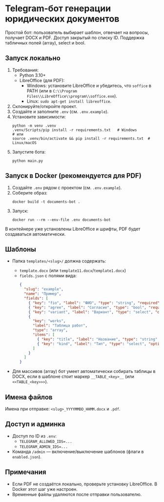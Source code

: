# Telegram-бот генерации юридических документов

Простой бот: пользователь выбирает шаблон, отвечает на вопросы, получает DOCX и PDF. Доступ закрытый по списку ID. Поддержка табличных полей (array), select и bool.

## Запуск локально

1. Требования:
   - Python 3.10+
   - LibreOffice (для PDF):
     - Windows: установите LibreOffice и убедитесь, что `soffice` в PATH (или в `C:\\Program Files\\LibreOffice\\program\\soffice.exe`).
     - Linux: `sudo apt-get install libreoffice`.
2. Склонируйте/откройте проект.
3. Создайте и заполните `.env` (см. `.env.example`).
4. Установите зависимости:
   ```
   python -m venv .venv
   .venv/Scripts/pip install -r requirements.txt   # Windows
   # или
   source .venv/bin/activate && pip install -r requirements.txt  # Linux/macOS
   ```
5. Запустите бота:
   ```
   python main.py
   ```

## Запуск в Docker (рекомендуется для PDF)

1. Создайте `.env` рядом с проектом (см. `.env.example`).
2. Соберите образ:
   ```
   docker build -t documents-bot .
   ```
3. Запуск:
   ```
   docker run --rm --env-file .env documents-bot
   ```

В контейнере уже установлены LibreOffice и шрифты, PDF будет создаваться автоматически.

## Шаблоны

- Папка `templates/<slug>/` должна содержать:
  - `template.docx` (или `template11.docx`/`template1.docx`)
  - `fields.json` с полями вида:
    ```json
    {
      "slug": "example",
      "name": "Пример",
      "fields": [
        { "key": "fio", "label": "ФИО", "type": "string", "required": true, "placeholder": "Иванов Иван" },
        { "key": "agree", "label": "Согласие", "type": "bool", "required": true },
        { "key": "variant", "label": "Вариант", "type": "select", "options": ["A", "B", "C"] },
        {
          "key": "works",
          "label": "Таблица работ",
          "type": "array",
          "items": [
            { "key": "title", "label": "Название", "type": "string" },
            { "key": "kind", "label": "Тип", "type": "select", "options": ["Автор", "Исполнитель"] }
          ]
        }
      ]
    }
    ```

- Для массивов (array) бот умеет автоматически собирать таблицы в DOCX, если в шаблоне стоит маркер `__TABLE_<key>__` (или `<<TABLE_<key>>>`).

## Имена файлов

Имена при отправке: `<slug>_YYYYMMDD_HHMM.docx` и `.pdf`.

## Доступ и админка

- Доступ по ID из `.env`:
  - `TELEGRAM_ALLOWED_IDS=...`
  - `TELEGRAM_ADMIN_IDS=...`
- Команда `/admin` — включение/выключение шаблонов (флаги в `enabled.json`).

## Примечания

- Если PDF не создаётся локально, проверьте установку LibreOffice. В Docker этот шаг уже настроен.
- Временные файлы удаляются после отправки пользователю.

